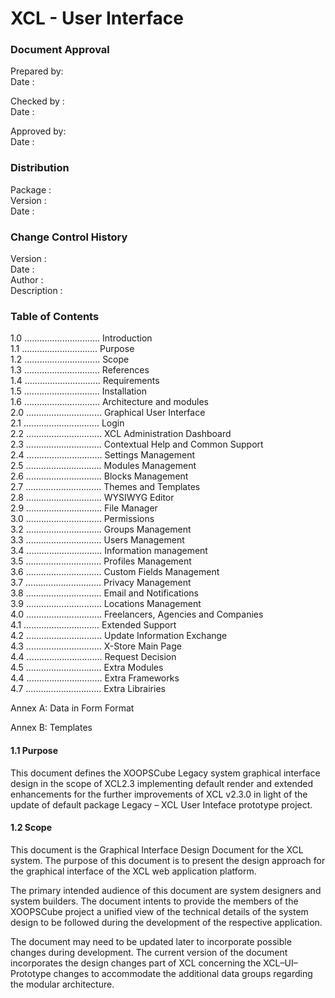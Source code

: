 # XCL - User Interface

### Document Approval

Prepared by:   
Date :   
  
Checked by :   
Date :   
  
Approved by:   
Date :

### Distribution 
Package :   
Version :    
Date :

### Change Control History 

Version :  
Date :  
Author :   
Description : 

### Table of Contents   

1.0 .............................. Introduction   
1.1 .............................. Purpose   
1.2 .............................. Scope   
1.3 .............................. References   
1.4 .............................. Requirements   
1.5 .............................. Installation    
1.6 .............................. Architecture and modules   
2.0 .............................. Graphical User Interface   
2.1 .............................. Login   
2.2 .............................. XCL Administration Dashboard  
2.3 .............................. Contextual Help and Common Support   
2.4 .............................. Settings Management  
2.5 .............................. Modules Management  
2.6 .............................. Blocks Management  
2.7 .............................. Themes and Templates  
2.8 .............................. WYSIWYG Editor  
2.9 .............................. File Manager  
3.0 .............................. Permissions  
3.2 .............................. Groups Management  
3.3 .............................. Users Management  
3.4 .............................. Information management  
3.5 .............................. Profiles Management  
3.6 .............................. Custom Fields Management  
3.7 .............................. Privacy Management  
3.8 .............................. Email and Notifications  
3.9 .............................. Locations Management  
4.0 .............................. Freelancers, Agencies and Companies  
4.1 .............................. Extended Support  
4.2 .............................. Update Information Exchange  
4.3 .............................. X-Store Main Page  
4.4 .............................. Request Decision  
4.5 .............................. Extra Modules  
4.4 .............................. Extra Frameworks  
4.7 .............................. Extra Librairies

Annex A: Data in Form Format

Annex B: Templates 

#### 1.1 Purpose

This document defines the XOOPSCube Legacy system graphical interface design in the scope of XCL2.3 implementing default render and extended enhancements for the further improvements of XCL v2.3.0 in light of the update of default package Legacy – XCL User Inteface prototype project. 

#### 1.2 Scope 

This document is the Graphical Interface Design Document for the XCL system. The purpose of this document is to present the design approach for the graphical interface of the XCL web application platform. 

The primary intended audience of this document are system designers and system builders. The document intents to provide the members of the XOOPSCube  project a unified view of the technical details of the system design to be followed during the development of the respective application. 

The document may need to be updated later to incorporate possible changes during development. The current version of the document incorporates the design changes part of XCL concerning the XCL–UI–Prototype changes to accommodate the additional data groups regarding the modular architecture. 
